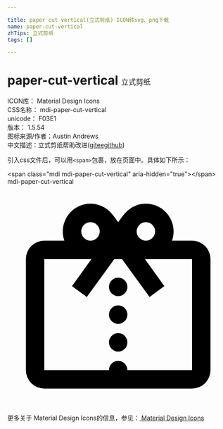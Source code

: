 ```yaml
---

title: paper cut vertical(立式剪纸) ICON转svg、png下载
name: paper-cut-vertical
zhTips: 立式剪纸
tags: []

---
```


# paper-cut-vertical  <small style="font-size: 60%;font-weight: 100">立式剪纸</small>


<div class="detail-page">
<p>
<span>
ICON库：
<span class="badge-secondary badge">Material Design Icons</span> 
</span>
<br/>
<span>
CSS名称：
<span class="badge-secondary badge">mdi-paper-cut-vertical</span> 
</span>
<br/>
<span>
unicode：
<span class="badge-secondary badge">F03E1</span> 
<copy-btn content='F03E1' btn-title=""></copy-btn>
<copy-btn :content='String.fromCodePoint(parseInt("F03E1", 16))' btn-title="复制U"></copy-btn>
</span>
<br/>
<span>
版本：
<span class="badge-secondary badge">1.5.54</span> 
</span>
<br/>
<span>图标来源/作者：<span class="badge-light badge">Austin Andrews</span></span> 
<br/>
<span class="zh-detail">中文描述：<span class="badge-primary badge">立式剪纸</span><span class="help-link"><span>帮助改进</span>(<a href="https://gitee.com/liuwave/icon-helper/edit/master/json/material/paper-cut-vertical.json" target="_blank" rel="noopener noreferrer">gitee</a><a href="https://github.com/liuwave/icon-helper/edit/master/json/material/paper-cut-vertical.json" target="_blank" rel="noopener noreferrer">github</a></span>)</span><br/>
</p>
</div>
<div class="alert alert-dark">
  <i class="mdi mdi-paper-cut-vertical mdi-48px"></i>
  <i class="mdi mdi-paper-cut-vertical mdi-36px"></i>
  <i class="mdi mdi-paper-cut-vertical mdi-24px"></i>
  <i class="mdi mdi-paper-cut-vertical mdi-18px"></i>
</div>
<div>
  <p>引入css文件后，可以用<code>&lt;span&gt;</code>包裹，放在页面中。具体如下所示：    
  </p>
  <div class="alert alert-primary" style="font-size: 14px">
    &lt;span class="mdi mdi-paper-cut-vertical" aria-hidden="true"&gt;&lt;/span&gt;
    <copy-btn content='<span class="mdi mdi-paper-cut-vertical" aria-hidden="true"></span>'></copy-btn>
  </div>
  <div class="alert alert-secondary">
    <i class="mdi mdi-paper-cut-vertical"
    style="font-size: 24px"
    aria-hidden="true"></i> mdi-paper-cut-vertical
    <copy-btn content="mdi-paper-cut-vertical" btn-title="复制图标名称"></copy-btn>
  </div>
</div>
<div id="svg" class="svg-wrap">
<svg xmlns="http://www.w3.org/2000/svg" viewBox="0 0 24 24"><path d="M11.43,3.23L12,4L12.57,3.23V3.24C13.12,2.5 14,2 15,2A3,3 0 0,1 18,5C18,5.35 17.94,5.69 17.83,6H20A2,2 0 0,1 22,8V20A2,2 0 0,1 20,22H4A2,2 0 0,1 2,20V8A2,2 0 0,1 4,6H6.17C6.06,5.69 6,5.35 6,5A3,3 0 0,1 9,2C10,2 10.88,2.5 11.43,3.24V3.23M4,8V20H11A1,1 0 0,1 12,19A1,1 0 0,1 13,20H20V8H15L14.9,8L17,10.92L15.4,12.1L12.42,8H11.58L8.6,12.1L7,10.92L9.1,8H9L4,8M9,4A1,1 0 0,0 8,5A1,1 0 0,0 9,6A1,1 0 0,0 10,5A1,1 0 0,0 9,4M15,4A1,1 0 0,0 14,5A1,1 0 0,0 15,6A1,1 0 0,0 16,5A1,1 0 0,0 15,4M12,16A1,1 0 0,1 13,17A1,1 0 0,1 12,18A1,1 0 0,1 11,17A1,1 0 0,1 12,16M12,13A1,1 0 0,1 13,14A1,1 0 0,1 12,15A1,1 0 0,1 11,14A1,1 0 0,1 12,13M12,10A1,1 0 0,1 13,11A1,1 0 0,1 12,12A1,1 0 0,1 11,11A1,1 0 0,1 12,10Z" /></svg>
</div>
<detail full-name='mdi-paper-cut-vertical'></detail>
    
<div><p>更多关于 Material Design Icons的信息，参见：<a target="_blank" href="https://iconhelper.cn/material.html"> Material Design Icons</a>
</p></div>
